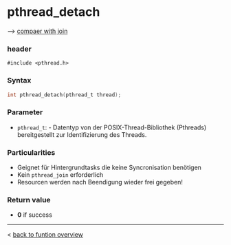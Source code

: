 # pthread_detach
--> [compaer with join](join_detach.md)

### header 
`#include <pthread.h>`

### Syntax
```c 
int pthread_detach(pthread_t thread);
```

### Parameter
- `pthread_t`: - Datentyp von der POSIX-Thread-Bibliothek (Pthreads) bereitgestellt zur Identifizierung des Threads. 

### Particularities
- Geignet für Hintergrundtasks die keine Syncronisation benötigen
- Kein `pthread_join` erforderlich
- Resourcen werden nach Beendigung wieder frei gegeben!  

### Return value
- **0** if success



---
< [back to funtion overview](../function.md)